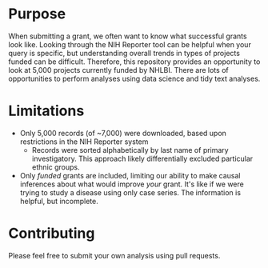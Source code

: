 # Purpose

When submitting a grant, we often want to know what successful grants look like. Looking through the NIH Reporter tool can be helpful when your query is specific, but understanding overall trends in types of projects funded can be difficult. Therefore, this repository provides an opportunity to look at 5,000 projects currently funded by NHLBI. There are lots of opportunities to perform analyses using data science and tidy text analyses.

# Limitations

* Only 5,000 records (of ~7,000) were downloaded, based upon restrictions in the NIH Reporter system
    * Records were sorted alphabetically by last name of primary investigatory. This approach likely differentially excluded particular ethnic groups.
* Only *funded* grants are included, limiting our ability to make causal inferences about what would improve *your* grant. It's like if we were trying to study a disease using only case series. The information is helpful, but incomplete.

# Contributing

Please feel free to submit your own analysis using pull requests.
